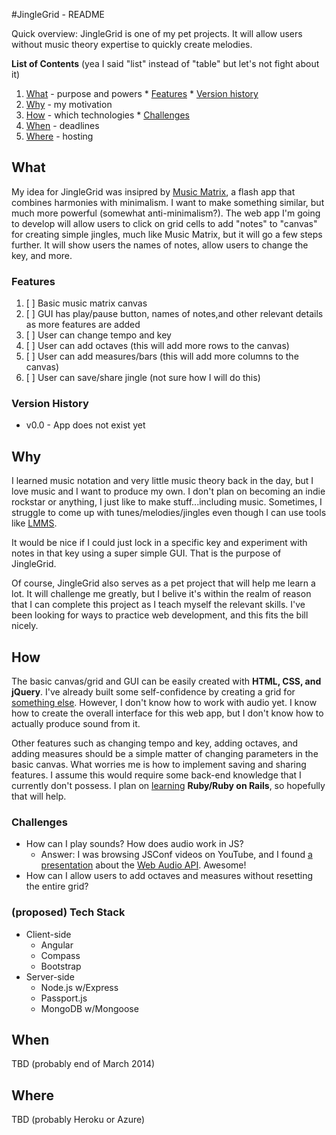 #JingleGrid - README

Quick overview: JingleGrid is one of my pet projects. It will allow users without music theory expertise to quickly create melodies.

**List of Contents** (yea I said "list" instead of "table" but let's not fight about it)
  1. [What](#what) - purpose and powers
    * [Features](#features)
    * [Version history](#version-history)
  2. [Why](#why) - my motivation
  3. [How](#how) - which technologies
    * [Challenges](#challenges)
  4. [When](#when) - deadlines
  5. [Where](#where) - hosting

## What
My idea for JingleGrid was insipred by [Music Matrix](http://www.sembeo.com/media/Matrix.swf), a flash app that combines harmonies with minimalism. I want to make something similar, but much more powerful (somewhat anti-minimalism?). The web app I'm going to develop will allow users to click on grid cells to add "notes" to "canvas" for creating simple jingles, much like Music Matrix, but it will go a few steps further. It will show users the names of notes, allow users to change the key, and more.

### Features
1. [ ] Basic music matrix canvas
2. [ ] GUI has play/pause button, names of notes,and other relevant details as more features are added
3. [ ] User can change tempo and key
4. [ ] User can add octaves (this will add more rows to the canvas)
5. [ ] User can add measures/bars (this will add more columns to the canvas)
6. [ ] User can save/share jingle (not sure how I will do this)

### Version History
- v0.0 - App does not exist yet

## Why
I learned music notation and very little music theory back in the day, but I love music and I want to produce my own. I don't plan on becoming an indie rockstar or anything, I just like to make stuff...including music. Sometimes, I struggle to come up with tunes/melodies/jingles even though I can use tools like [LMMS](http://lmms.sourceforge.net/).

It would be nice if I could just lock in a specific key and experiment with notes in that key using a super simple GUI. That is the purpose of JingleGrid.

Of course, JingleGrid also serves as a pet project that will help me learn a lot. It will challenge me greatly, but I belive it's within the realm of reason that I can complete this project as I teach myself the relevant skills. I've been looking for ways to practice web development, and this fits the bill nicely.

## How
The basic canvas/grid and GUI can be easily created with **HTML, CSS, and jQuery**. I've already built some self-confidence by creating a grid for [something else](https://github.com/RebootJeff/myOdinProject/tree/master/odin.js.sketch_pad). However, I don't know how to work with audio yet. I know how to create the overall interface for this web app, but I don't know how to actually produce sound from it.

Other features such as changing tempo and key, adding octaves, and adding measures should be a simple matter of changing parameters in the basic canvas. What worries me is how to implement saving and sharing features. I assume this would require some back-end knowledge that I currently don't possess. I plan on [learning](https://github.com/TheOdinProject/curriculum) **Ruby/Ruby on Rails**, so hopefully that will help.

### Challenges
  * How can I play sounds? How does audio work in JS?
    * Answer: I was browsing JSConf videos on YouTube, and I found [a presentation](http://www.youtube.com/watch?v=PN8Eg1K9xjE) about the [Web Audio API](http://www.html5rocks.com/en/tutorials/webaudio/intro/). Awesome!
  * How can I allow users to add octaves and measures without resetting the entire grid?

### (proposed) Tech Stack

- Client-side
  - Angular
  - Compass
  - Bootstrap
- Server-side
  - Node.js w/Express
  - Passport.js
  - MongoDB w/Mongoose

## When

TBD (probably end of March 2014)

## Where

TBD (probably Heroku or Azure)
